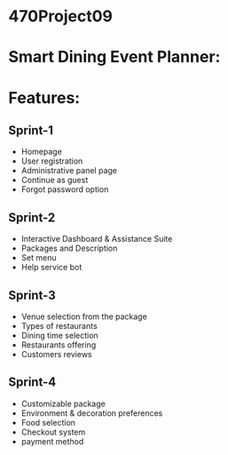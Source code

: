 # 470Project09

# Smart Dining Event Planner:
# Features:

## Sprint-1
* Homepage
* User registration
* Administrative panel page
* Continue as guest
* Forgot password option

## Sprint-2
* Interactive Dashboard & Assistance Suite
* Packages and Description
* Set menu
* Help service bot


## Sprint-3
* Venue selection from the package
* Types of restaurants
* Dining time selection
* Restaurants offering
* Customers reviews

  
## Sprint-4
* Customizable package
* Environment & decoration preferences
* Food selection
* Checkout system
* payment method



